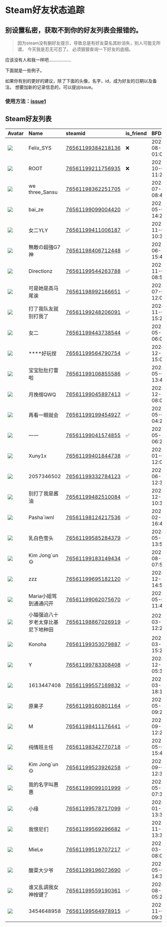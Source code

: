 # Steam好友状态追踪
## 别设置私密，获取不到你的好友列表会报错的。

> 因为steam没有删好友提示，导致总是有好友莫名其妙消失，别人可能无所谓，
> 今天我是忍无可忍了。 必须狠狠查询一下好友的底细。

应该没有人和我一样吧………………

下面就是一些例子。

如果你有别的更好的建议，除了下面的头像，名字，id，成为好友的日期以及备注。 想要加新的记录信息的，可以提出issue。

### 使用方法：[issue1](https://github.com/systemannounce/SteamFriends/issues/1)

## Steam好友列表

| Avatar                                                                            | Name              | steamid                                                                     | is_friend   | BFD                 | Remark   | removed_time        |
|:----------------------------------------------------------------------------------|:------------------|:----------------------------------------------------------------------------|:------------|:--------------------|:---------|:--------------------|
| ![](https://avatars.steamstatic.com/d41abd4be0b3769e1919802da758591a11639b13.jpg) | Felix_SYS         | [76561199384218136](https://steamcommunity.com/profiles/76561199384218136/) | ❌           | 2022-08-14 01:06:38 |          | 2025-09-20 17:01:06 |
| ![](https://avatars.steamstatic.com/ef15d4fa577672454e11c4dc5fbfa9fc71722ede.jpg) | ROOT              | [76561199211756935](https://steamcommunity.com/profiles/76561199211756935/) | ❌           | 2021-10-02 11:23:03 |          | 2025-09-20 17:01:06 |
| ![](https://avatars.steamstatic.com/53c436e930e0def97b6a4af02db7347af72682d9.jpg) | we three_Sansu    | [76561198362251705](https://steamcommunity.com/profiles/76561198362251705/) | ✅           | 2023-07-18 08:49:55 |          |                     |
| ![](https://avatars.steamstatic.com/28c86ac757249555d23a08d8b40723b5b1f487f6.jpg) | bai_ze            | [76561199099004420](https://steamcommunity.com/profiles/76561199099004420/) | ✅           | 2025-05-06 14:25:13 |          |                     |
| ![](https://avatars.steamstatic.com/6141bbd7505a8e12174e5125dc893d7b2ac74add.jpg) | 女二YLY             | [76561199411006187](https://steamcommunity.com/profiles/76561199411006187/) | ✅           | 2023-11-02 10:32:08 |          |                     |
| ![](https://avatars.steamstatic.com/c32c00cddc05123926521478bdb914c49131b5b6.jpg) | 無敵の超強G7神          | [76561198406712448](https://steamcommunity.com/profiles/76561198406712448/) | ✅           | 2025-06-22 15:43:29 |          |                     |
| ![](https://avatars.steamstatic.com/9a95e6f5ebd6c280f82b3e7ce215f286746ad3e7.jpg) | Directionz        | [76561199544263788](https://steamcommunity.com/profiles/76561199544263788/) | ✅           | 2023-11-02 08:50:22 |          |                     |
| ![](https://avatars.steamstatic.com/d13172d2652573e7206f44a847a762ae2b372827.jpg) | 可是她是高马尾诶          | [76561198992166651](https://steamcommunity.com/profiles/76561198992166651/) | ✅           | 2023-07-09 12:05:02 |          |                     |
| ![](https://avatars.steamstatic.com/198fe94358c7451d91b71229efab9efe3fe97a76.jpg) | 打了我队友就别打我了        | [76561199248206091](https://steamcommunity.com/profiles/76561199248206091/) | ✅           | 2024-11-03 15:26:45 |          |                     |
| ![](https://avatars.steamstatic.com/61004847fe627038ea9d78b4100a04dba5422278.jpg) | 女二                | [76561199443738544](https://steamcommunity.com/profiles/76561199443738544/) | ✅           | 2023-05-28 06:04:04 |          |                     |
| ![](https://avatars.steamstatic.com/fef49e7fa7e1997310d705b2a6158ff8dc1cdfeb.jpg) | ****好玩捏           | [76561199564790754](https://steamcommunity.com/profiles/76561199564790754/) | ✅           | 2024-12-30 15:04:13 |          |                     |
| ![](https://avatars.steamstatic.com/5fea668694c95ff82c2d9cc2b2afdb06a9d2bbb4.jpg) | 宝宝肚肚打雷啦           | [76561199106855586](https://steamcommunity.com/profiles/76561199106855586/) | ✅           | 2024-05-04 13:47:16 |          |                     |
| ![](https://avatars.steamstatic.com/e627bb77275eec557823d03ebfc3b9714fccdf3b.jpg) | 月挽绾QWQ            | [76561199045897413](https://steamcommunity.com/profiles/76561199045897413/) | ✅           | 2023-12-16 08:07:05 |          |                     |
| ![](https://avatars.steamstatic.com/0147a3264b8bbbb81334f846f3487ef3ddab17d6.jpg) | 再看一眼就会            | [76561199199454927](https://steamcommunity.com/profiles/76561199199454927/) | ✅           | 2025-05-08 04:29:18 |          |                     |
| ![](https://avatars.steamstatic.com/fc5d1fa770db252abc29743d8145a2b31d8d862a.jpg) | 一一                | [76561199041574855](https://steamcommunity.com/profiles/76561199041574855/) | ✅           | 2023-05-28 06:25:10 |          |                     |
| ![](https://avatars.steamstatic.com/92bcf662f866231132040cca4566fe72e4d15c3c.jpg) | Xuny1x            | [76561199401844738](https://steamcommunity.com/profiles/76561199401844738/) | ✅           | 2023-01-03 12:06:05 |          |                     |
| ![](https://avatars.steamstatic.com/c6f4dd3bc91b4718cd07a1fdedc4404ef702cee4.jpg) | 2057346502        | [76561199332784123](https://steamcommunity.com/profiles/76561199332784123/) | ✅           | 2022-06-12 12:31:16 |          |                     |
| ![](https://avatars.steamstatic.com/570b0d6681e7e74dc84a48d3e6be0c4491f389eb.jpg) | 别打了我是酱油           | [76561199482510084](https://steamcommunity.com/profiles/76561199482510084/) | ✅           | 2023-12-24 10:38:04 |          |                     |
| ![](https://avatars.steamstatic.com/8c25c91c21fabdbd96f3839c5b73531a2da67d95.jpg) | Pasha`iwnl        | [76561198124217536](https://steamcommunity.com/profiles/76561198124217536/) | ✅           | 2025-02-16 16:49:00 |          |                     |
| ![](https://avatars.steamstatic.com/cf5031e9d41d0b560376ca04210a8045273797a0.jpg) | 乳白色雪头             | [76561199585284379](https://steamcommunity.com/profiles/76561199585284379/) | ✅           | 2024-05-15 13:54:41 |          |                     |
| ![](https://avatars.steamstatic.com/124f660c23a61067594ea25b92c50c1ae65ccb8b.jpg) | Kim Jong`un🌞      | [76561199183149434](https://steamcommunity.com/profiles/76561199183149434/) | ✅           | 2025-08-22 07:54:50 |          |                     |
| ![](https://avatars.steamstatic.com/6aa19419a8c673acc8b0ce28b87e34bc8351c4ef.jpg) | zzz               | [76561199695182120](https://steamcommunity.com/profiles/76561199695182120/) | ✅           | 2024-12-23 14:56:30 |          |                     |
| ![](https://avatars.steamstatic.com/35f97d5076f7c2e6516b71b113eae65c7daaa3b5.jpg) | Maria小姐驾到通通闪开     | [76561199062075670](https://steamcommunity.com/profiles/76561199062075670/) | ✅           | 2025-05-06 11:48:33 |          |                     |
| ![](https://avatars.steamstatic.com/c2c51159307ac0e5c3960f0df31732a07cd85cd0.jpg) | 小猫强迫八十岁老太穿比基尼下地种田 | [76561198867026919](https://steamcommunity.com/profiles/76561198867026919/) | ✅           | 2023-03-12 12:27:34 |          |                     |
| ![](https://avatars.steamstatic.com/0efb3bd957198267bcc4a4aec8d0f946880609c8.jpg) | Konoha            | [76561199353079887](https://steamcommunity.com/profiles/76561199353079887/) | ✅           | 2023-03-18 15:24:41 |          |                     |
| ![](https://avatars.steamstatic.com/fef49e7fa7e1997310d705b2a6158ff8dc1cdfeb.jpg) | Y                 | [76561199783308408](https://steamcommunity.com/profiles/76561199783308408/) | ✅           | 2024-12-21 05:33:04 |          |                     |
| ![](https://avatars.steamstatic.com/7a03856cd5356ba620db90de784714e215d2463c.jpg) | 1613447408        | [76561199557169832](https://steamcommunity.com/profiles/76561199557169832/) | ✅           | 2025-03-31 18:17:53 |          |                     |
| ![](https://avatars.steamstatic.com/1a37297ebe20369aaf42089f485c0fc045dbec20.jpg) | 原果子               | [76561199160801164](https://steamcommunity.com/profiles/76561199160801164/) | ✅           | 2023-05-22 09:22:05 |          |                     |
| ![](https://avatars.steamstatic.com/a521352ec938d97a89f4b9655f75924d3cea6344.jpg) | M                 | [76561198411176441](https://steamcommunity.com/profiles/76561198411176441/) | ✅           | 2023-09-14 12:28:00 |          |                     |
| ![](https://avatars.steamstatic.com/c71e41274f88169d360a4a8e8f7723adb34de18c.jpg) | 纯情班主任             | [76561198342770718](https://steamcommunity.com/profiles/76561198342770718/) | ✅           | 2025-05-04 15:44:17 |          |                     |
| ![](https://avatars.steamstatic.com/69f887745bf42c7c16fd75e39da6c2275272086b.jpg) | Kim Jong`un🌞      | [76561199523926258](https://steamcommunity.com/profiles/76561199523926258/) | ✅           | 2025-09-04 12:38:07 |          |                     |
| ![](https://avatars.steamstatic.com/148ff422f2245ab66abfeabf3f7506861d6b703b.jpg) | 我的名字叫惠惠           | [76561199099101999](https://steamcommunity.com/profiles/76561199099101999/) | ✅           | 2025-05-28 07:37:36 |          |                     |
| ![](https://avatars.steamstatic.com/fef49e7fa7e1997310d705b2a6158ff8dc1cdfeb.jpg) | 小缘                | [76561199578717099](https://steamcommunity.com/profiles/76561199578717099/) | ✅           | 2024-01-12 13:35:42 |          |                     |
| ![](https://avatars.steamstatic.com/4282c7e464692ec86e4fb629a759a2b455c4e524.jpg) | 我恨尼们              | [76561199569296682](https://steamcommunity.com/profiles/76561199569296682/) | ✅           | 2023-11-11 13:31:39 |          |                     |
| ![](https://avatars.steamstatic.com/6f08fe3f916465c7f3fc53629626774c1d7591fe.jpg) | MieLe             | [76561199519707217](https://steamcommunity.com/profiles/76561199519707217/) | ✅           | 2025-03-14 08:03:50 |          |                     |
| ![](https://avatars.steamstatic.com/5a3cc09c4b7679c317e7d0b0d8b8749613ea41be.jpg) | 酸菜大少爷             | [76561199196073690](https://steamcommunity.com/profiles/76561199196073690/) | ✅           | 2025-05-05 14:31:11 |          |                     |
| ![](https://avatars.steamstatic.com/101250d247403b70d13d2b2c1d8a9a41f577ef4e.jpg) | 谁又乱调我女神按键了        | [76561199559190361](https://steamcommunity.com/profiles/76561199559190361/) | ✅           | 2024-08-15 05:28:14 |          |                     |
| ![](https://avatars.steamstatic.com/fef49e7fa7e1997310d705b2a6158ff8dc1cdfeb.jpg) | 3454648958        | [76561199564978915](https://steamcommunity.com/profiles/76561199564978915/) | ✅           | 2023-11-03 09:35:24 |          |                     |